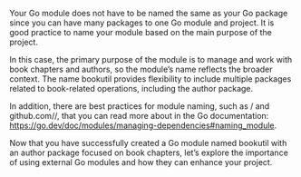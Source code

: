 Your Go module does not have to be named the same as your Go package since you can have many packages to one Go module and project. It is good practice to name your module based on the main purpose of the project.

In this case, the primary purpose of the module is to manage and work with book chapters and authors, so the module’s name reflects the broader context. The name bookutil provides flexibility to include multiple packages related to book-related operations, including the author package.

In addition, there are best practices for module naming, such as <prefix>/<descriptive-text> and github.com/<project-name>/, that you can read more about in the Go documentation: https://go.dev/doc/modules/managing-dependencies#naming_module.

Now that you have successfully created a Go module named bookutil with an author package focused on book chapters, let’s explore the importance of using external Go modules and how they can enhance your project.
